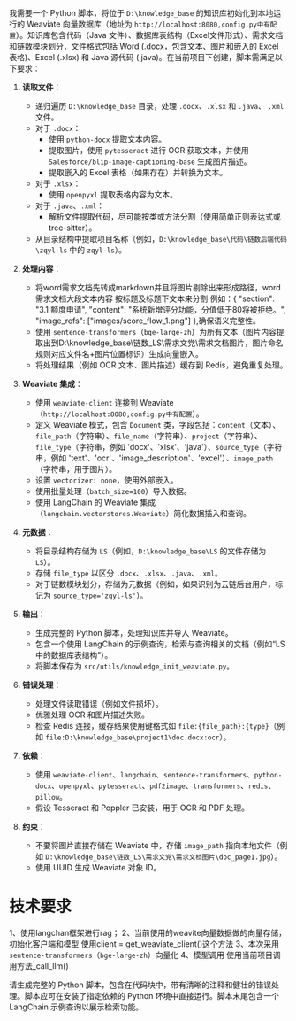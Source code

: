 我需要一个 Python 脚本，将位于 `D:\knowledge_base` 的知识库初始化到本地运行的 Weaviate 向量数据库（地址为 `http://localhost:8080,config.py中有配置`）。知识库包含代码（Java 文件）、数据库表结构（Excel文件形式）、需求文档和链数模块划分，文件格式包括 Word (.docx，包含文本、图片和嵌入的 Excel 表格)、Excel (.xlsx) 和 Java 源代码 (.java)。在当前项目下创建，脚本需满足以下要求：

1. **读取文件**：
   - 递归遍历 `D:\knowledge_base` 目录，处理 `.docx`、`.xlsx` 和 `.java`、 `.xml`文件。
   - 对于 `.docx`：
     - 使用 `python-docx` 提取文本内容。
     - 提取图片，使用 `pytesseract` 进行 OCR 获取文本，并使用 `Salesforce/blip-image-captioning-base` 生成图片描述。
     - 提取嵌入的 Excel 表格（如果存在）并转换为文本。
   - 对于 `.xlsx`：
     - 使用 `openpyxl` 提取表格内容为文本。
   - 对于 `.java`、`.xml`：
     - 解析文件提取代码，尽可能按类或方法分割（使用简单正则表达式或 tree-sitter）。
   - 从目录结构中提取项目名称（例如，`D:\knowledge_base\代码\链数后端代码\zqyl-ls` 中的 `zqyl-ls`）。

2. **处理内容**：
   - 将word需求文档先转成markdown并且将图片剔除出来形成路径，word需求文档大段文本内容 按标题及标题下文本来分割
   例如：{
    "section": "3.1 额度申请",
    "content": "系统新增评分功能，分值低于80将被拒绝。",
    "image_refs": ["images/score_flow_1.png"]
  },确保语义完整性。
   - 使用 `sentence-transformers`（`bge-large-zh`）为所有文本（图片内容提取出到D:\knowledge_base\链数_LS\需求文党\需求文档图片，图片命名规则对应文件名+图片位置标识）生成向量嵌入。
   - 将处理结果（例如 OCR 文本、图片描述）缓存到 Redis，避免重复处理。

3. **Weaviate 集成**：
   - 使用 `weaviate-client` 连接到 Weaviate（`http://localhost:8080,config.py中有配置`）。
   - 定义 Weaviate 模式，包含 `Document` 类，字段包括：`content`（文本）、`file_path`（字符串）、`file_name`（字符串）、`project`（字符串）、`file_type`（字符串，例如 'docx'、'xlsx'、'java'）、`source_type`（字符串，例如 'text'、'ocr'、'image_description'、'excel'）、`image_path`（字符串，用于图片）。
   - 设置 `vectorizer: none`，使用外部嵌入。
   - 使用批量处理（`batch_size=100`）导入数据。
   - 使用 LangChain 的 Weaviate 集成（`langchain.vectorstores.Weaviate`）简化数据插入和查询。

4. **元数据**：
   - 将目录结构存储为 `LS`（例如，`D:\knowledge_base\LS` 的文件存储为 `LS`）。
   - 存储 `file_type` 以区分 `.docx`、`.xlsx`、`.java`、`.xml`。
   - 对于链数模块划分，存储为元数据（例如，如果识别为云链后台用户，标记为 `source_type='zqyl-ls'`）。

5. **输出**：
   - 生成完整的 Python 脚本，处理知识库并导入 Weaviate。
   - 包含一个使用 LangChain 的示例查询，检索与查询相关的文档（例如“LS中的数据库表结构”）。
   - 将脚本保存为 `src/utils/knowledge_init_weaviate.py`。

6. **错误处理**：
   - 处理文件读取错误（例如文件损坏）。
   - 优雅处理 OCR 和图片描述失败。
   - 检查 Redis 连接，缓存结果使用键格式如 `file:{file_path}:{type}`（例如 `file:D:\knowledge_base\project1\doc.docx:ocr`）。

7. **依赖**：
   - 使用 `weaviate-client`、`langchain`、`sentence-transformers`、`python-docx`、`openpyxl`、`pytesseract`、`pdf2image`、`transformers`、`redis`、`pillow`。
   - 假设 Tesseract 和 Poppler 已安装，用于 OCR 和 PDF 处理。

8. **约束**：
   - 不要将图片直接存储在 Weaviate 中，存储 `image_path` 指向本地文件（例如 `D:\knowledge_base\链数_LS\需求文党\需求文档图片\doc_page1.jpg`）。
   - 使用 UUID 生成 Weaviate 对象 ID。
# 技术要求
1、使用langchan框架进行rag；
2、当前使用的weavite向量数据做的向量存储，初始化客户端和模型 使用client = get_weaviate_client()这个方法
3、本次采用 `sentence-transformers`（`bge-large-zh`）向量化
4、模型调用	使用当前项目调用方法_call_llm()

请生成完整的 Python 脚本，包含在代码块中，带有清晰的注释和健壮的错误处理。脚本应可在安装了指定依赖的 Python 环境中直接运行。脚本末尾包含一个 LangChain 示例查询以展示检索功能。

